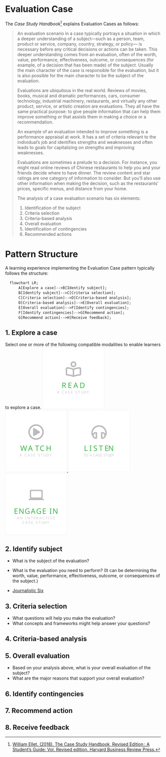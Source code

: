 # Evaluation Case

The *Case Study Handbook*[^1] explains Evaluation Cases as follows:
> An evaluation scenario in a case typically portrays a situation in which a deeper understanding of a subject—such as a person, team, product or service, company, country, strategy, or policy— is necessary before any critical decisions or actions can be taken. This deeper understanding comes from an evaluation, often of the worth, value, performance, effectiveness, outcome, or consequences (for example, of a decision that has been made) of the subject. Usually the main character of the case is responsible for the evaluation, but it is also possible for the main character to be the subject of the evaluation.
> 
> Evaluations are ubiquitous in the real world. Reviews of movies, books, musical and dramatic performances, cars, consumer technology, industrial machinery, restaurants, and virtually any other product, service, or artistic creation are evaluations. They all have the same practical purpose: to give people information that can help them improve something or that assists them in making a choice or a recommendation.
> 
> An example of an evaluation intended to improve something is a performance appraisal at work. It has a set of criteria relevant to the individual’s job and identifies strengths and weaknesses and often leads to goals for capitalizing on strengths and improving weaknesses. 
> 
> Evaluations are sometimes a prelude to a decision. For instance, you might read online reviews of Chinese restaurants to help you and your friends decide where to have dinner. The review content and star ratings are one category of information to consider. But you’ll also use other information when making the decision, such as the restaurants’ prices, specific menus, and distance from your home.
> 
> The analysis of a case evaluation scenario has six elements:
> 1. Identification of the subject
> 2. Criteria selection
> 3. Criteria-based analysis
> 4. Overall evaluation
> 5. Identification of contingencies
> 6. Recommended actions


# Pattern Structure
A learning experience implementing the Evaluation Case pattern typically follows the structure:

```mermaid
  flowchart LR;
      A[Explore a case]-->B[Identify subject];
      B[Identify subject]-->C[Criteria selection];
      C[Criteria selection]-->D[Criteria-based analysis];
      D[Criteria-based analysis]-->E[Overall evaluation];
      E[Overall evaluation]-->F[Identify contingencies];
      F[Identify contingencies]-->G[Recommend action];
      G[Recommend action]-->H[Receive feedback];
```
## 1. Explore a case
Select one or more of the following compatible modalities to enable learners to explore a case.
<a href="./explore/ReadACase.md">
  <img src="./images/read-case.svg" alt="Read A Case Study" style="width: 200px;"/>
</a>
<a href="./explore/WatchACase.md">
  <img src="./images/video-case.svg" alt="Watch A Video Case Study" style="width: 200px;"/>
</a>
<a href="./explore/ListenToACase.md">
  <img src="./images/podcast-case.svg" alt="Listen To A Case Study" style="width: 200px;"/>
</a>
<a href="./explore/EngageInAnInteractiveCase.md">
  <img src="./images/interactive-case.svg" alt="Engage In An Interactive Case Study" style="width: 200px;"/>
</a>


## 2. Identify subject 
- What is the subject of the evaluation?
- What is the evaluation you need to perform? (It can be determining the worth, value, performance, effectiveness, outcome, or consequences of the subject.)
  
- [Journalistic Six](https://www.sessionlab.com/methods/the-journalistic-six)
## 3. Criteria selection
- What questions will help you make the evaluation?
- What concepts and frameworks might help answer your questions?


## 4. Criteria-based analysis


## 5. Overall evaluation
- Based on your analysis above, what is your overall evaluation of the subject?
- What are the major reasons that support your overall evaluation?

## 6. Identify contingencies
## 7. Recommend action
## 8. Receive feedback



[^1]: [William Ellet. (2018). The Case Study Handbook, Revised Edition : A Student’s Guide: Vol. Revised edition. Harvard Business Review Press.](https://search.ebscohost.com/login.aspx?direct=true&db=nlebk&AN=1797860&site=eds-live&scope=site&authtype=sso&custid=ns017578)
